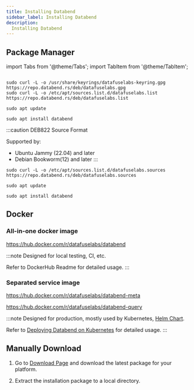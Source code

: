 ```yaml
---
title: Installing Databend
sidebar_label: Installing Databend
description:
  Installing Databend
---
```


## Package Manager

import Tabs from '@theme/Tabs';
import TabItem from '@theme/TabItem';

<Tabs groupId="distributions">

<TabItem value="deb-old" label="Ubuntu/Debian(old)">

```shell

sudo curl -L -o /usr/share/keyrings/datafuselabs-keyring.gpg https://repo.databend.rs/deb/datafuselabs.gpg
sudo curl -L -o /etc/apt/sources.list.d/datafuselabs.list https://repo.databend.rs/deb/datafuselabs.list

sudo apt update

sudo apt install databend
```

</TabItem>

<TabItem value="deb-new" label="Ubuntu/Debian(new)">

:::caution
DEB822 Source Format

Supported by:
  * Ubuntu Jammy (22.04) and later
  * Debian Bookworm(12) and later
:::

```shell
sudo curl -L -o /etc/apt/sources.list.d/datafuselabs.sources https://repo.databend.rs/deb/datafuselabs.sources

sudo apt update

sudo apt install databend
```

</TabItem>

</Tabs>


## Docker

### All-in-one docker image

https://hub.docker.com/r/datafuselabs/databend

:::note
Designed for local testing, CI, etc.

Refer to DockerHub Readme for detailed usage.
:::


### Separated service image

https://hub.docker.com/r/datafuselabs/databend-meta

https://hub.docker.com/r/datafuselabs/databend-query

:::note
Designed for production, mostly used by Kubernetes, [Helm Chart](https://github.com/datafuselabs/helm-charts).

Refer to [Deploying Databend on Kubernetes](./04-deploying-databend-on-kubernetes.md) for detailed usage.
:::


## Manually Download

1. Go to [Download Page](https://databend.rs/download) and download the latest package for your platform.

2. Extract the installation package to a local directory.
